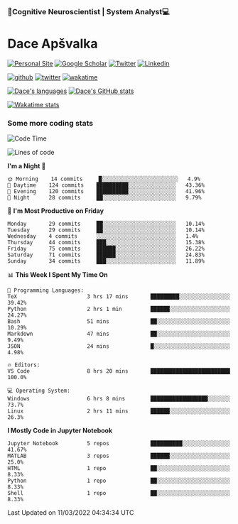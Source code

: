 ### 🧠Cognitive Neuroscientist | System Analyst💻
# Dace Apšvalka

[![Personal Site](https://img.shields.io/badge/website-teal?style=for-the-badge&logo=About.me&logoColor=white)](https://dcdace.net/)
[![Google Scholar](https://img.shields.io/badge/Scholar-yellow?style=for-the-badge&logo=googlescholar&logoColor=ffffff)](https://scholar.google.com/citations?hl=en&user=W8q0HBkAAAAJ&view_op=list_works&sortby=pubdate)
[![Twitter](https://img.shields.io/badge/Twitter-1DA1F2?logo=twitter&logoColor=white&style=for-the-badge)](https://twitter.com/dcdace)
[![Linkedin](https://img.shields.io/badge/linkedin-0077B5?logo=linkedin&logoColor=white&style=for-the-badge)](https://www.linkedin.com/in/dace-apsvalka/)

[![github](https://img.shields.io/github/followers/dcdace?logo=github&style=plastic)](https://github.com/dcdace?tab=followers "GitHub followers")
[![twitter](https://img.shields.io/twitter/follow/dcdace?label=followers&logo=twitter&color=%23007ec6&style=plastic)](https://twitter.com/dcdace "Twitter followers")
[![wakatime](https://wakatime.com/badge/user/6e7556d3-b1db-4eef-a7e8-9bad735fc27e.svg?style=plastic?v=2)](https://wakatime.com/@6e7556d3-b1db-4eef-a7e8-9bad735fc27e "Total time coded since Feb 28 2022")

[![Dace's languages](https://github-readme-stats.vercel.app/api/top-langs/?username=dcdace&langs_count=10&theme=nord&layout=compact)]() 
[![Dace's GitHub stats](https://github-readme-stats.vercel.app/api?username=dcdace&theme=dracula&hide=prs,issues&count_private=true&show_icons=true&hide_rank=true&include_all_commits=true&hide_title=false&custom_title=GitHub+Stats)](https://github.com/anuraghazra/github-readme-stats)

[![Wakatime stats](https://github-readme-stats.vercel.app/api/wakatime?username=dcdace&theme=react&layout=compact&custom_title=Coding+past+7+days&v=2)](https://wakatime.com/@6e7556d3-b1db-4eef-a7e8-9bad735fc27e "Recorded coding time in the past 7 days")
 ### Some more coding stats
<!--START_SECTION:waka-->
![Code Time](http://img.shields.io/badge/Code%20Time-13%20hrs%2020%20mins-blue)

![Lines of code](https://img.shields.io/badge/From%20Hello%20World%20I%27ve%20Written-46%20Thousand%20lines%20of%20code-blue)

**I'm a Night 🦉** 

```text
🌞 Morning    14 commits     █░░░░░░░░░░░░░░░░░░░░░░░░   4.9% 
🌆 Daytime    124 commits    ██████████░░░░░░░░░░░░░░░   43.36% 
🌃 Evening    120 commits    ██████████░░░░░░░░░░░░░░░   41.96% 
🌙 Night      28 commits     ██░░░░░░░░░░░░░░░░░░░░░░░   9.79%

```
📅 **I'm Most Productive on Friday** 

```text
Monday       29 commits     ██░░░░░░░░░░░░░░░░░░░░░░░   10.14% 
Tuesday      29 commits     ██░░░░░░░░░░░░░░░░░░░░░░░   10.14% 
Wednesday    4 commits      ░░░░░░░░░░░░░░░░░░░░░░░░░   1.4% 
Thursday     44 commits     ███░░░░░░░░░░░░░░░░░░░░░░   15.38% 
Friday       75 commits     ██████░░░░░░░░░░░░░░░░░░░   26.22% 
Saturday     71 commits     ██████░░░░░░░░░░░░░░░░░░░   24.83% 
Sunday       34 commits     ███░░░░░░░░░░░░░░░░░░░░░░   11.89%

```


📊 **This Week I Spent My Time On** 

```text
💬 Programming Languages: 
TeX                      3 hrs 17 mins       █████████░░░░░░░░░░░░░░░░   39.42% 
Python                   2 hrs 1 min         ██████░░░░░░░░░░░░░░░░░░░   24.27% 
Bash                     51 mins             ██░░░░░░░░░░░░░░░░░░░░░░░   10.29% 
Markdown                 47 mins             ██░░░░░░░░░░░░░░░░░░░░░░░   9.49% 
JSON                     24 mins             █░░░░░░░░░░░░░░░░░░░░░░░░   4.98%

🔥 Editors: 
VS Code                  8 hrs 20 mins       █████████████████████████   100.0%

💻 Operating System: 
Windows                  6 hrs 8 mins        ██████████████████░░░░░░░   73.7% 
Linux                    2 hrs 11 mins       ██████░░░░░░░░░░░░░░░░░░░   26.3%

```

**I Mostly Code in Jupyter Notebook** 

```text
Jupyter Notebook         5 repos             ██████████░░░░░░░░░░░░░░░   41.67% 
MATLAB                   3 repos             ██████░░░░░░░░░░░░░░░░░░░   25.0% 
HTML                     1 repo              ██░░░░░░░░░░░░░░░░░░░░░░░   8.33% 
Python                   1 repo              ██░░░░░░░░░░░░░░░░░░░░░░░   8.33% 
Shell                    1 repo              ██░░░░░░░░░░░░░░░░░░░░░░░   8.33%

```



 Last Updated on 11/03/2022 04:34:34 UTC
<!--END_SECTION:waka-->